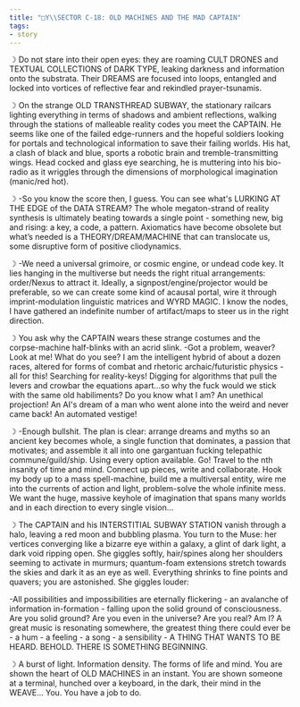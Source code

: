 ```yaml
---
title: "□Y\\SECTOR C-18: OLD MACHINES AND THE MAD CAPTAIN"
tags:
- story
---
```

☽ Do not stare into their open eyes: they are roaming CULT DRONES and TEXTUAL COLLECTIONS of DARK TYPE, leaking darkness and information onto the substrata. Their DREAMS are focused into loops, entangled and locked into vortices of reflective fear and rekindled prayer-tsunamis.

☽ On the strange OLD TRANSTHREAD SUBWAY, the stationary railcars lighting everything in terms of shadows and ambient reflections, walking through the stations of malleable reality codes you meet the CAPTAIN. He seems like one of the failed edge-runners and the hopeful soldiers looking for portals and technological information to save their failing worlds. His hat, a clash of black and blue, sports a robotic brain and tremble-transmitting wings. Head cocked and glass eye searching, he is muttering into his bio-radio as it wriggles through the dimensions of morphological imagination (manic/red hot).

☽ -So you know the score then, I guess. You can see what's LURKING AT THE EDGE of the DATA STREAM? The whole megaton-strand of reality synthesis is ultimately beating towards a single point - something new, big and rising: a key, a code, a pattern. Axiomatics have become obsolete but what’s needed is a THEORY/DREAM/MACHINE that can translocate us, some disruptive form of positive cliodynamics. 

☽ -We need a universal grimoire, or cosmic engine, or undead code key. It lies hanging in the multiverse but needs the right ritual arrangements: order/Nexus to attract it. Ideally, a signpost/engine/projector would be preferable, so we can create some kind of acausal portal, wire it through imprint-modulation linguistic matrices and WYRD MAGIC. I know the nodes, I have gathered an indefinite number of artifact/maps to steer us in the right direction.

☽ You ask why the CAPTAIN wears these strange costumes and the corpse-machine half-blinks with an acrid slink.
-Got a problem, weaver? Look at me! What do you see? I am the intelligent hybrid of about a dozen races, altered for forms of combat and rhetoric archaic/futuristic physics - all for this! Searching for reality-keys! Digging for algorithms that pull the levers and crowbar the equations apart...so why the fuck would we stick with the same old habiliments? Do you know what I am? An unethical projection! An AI's dream of a man who went alone into the weird and never came back! An automated vestige!

☽ -Enough bullshit. The plan is clear: arrange dreams and myths so an ancient key becomes whole, a single function that dominates, a passion that motivates; and assemble it all into one gargantuan fucking telepathic commune/guild/ship. Using every option available. Go! Travel to the nth insanity of time and mind. Connect up pieces, write and collaborate. Hook my body up to a mass spell-machine, build me a multiversal entity, wire me into the currents of action and light, problem-solve the whole infinite mess. We want the huge, massive keyhole of imagination that spans many worlds and in each direction to every single vision...

☽ The CAPTAIN and his INTERSTITIAL SUBWAY STATION vanish through a halo, leaving a red moon and bubbling plasma. You turn to the Muse: her vertices converging like a bizarre eye within a galaxy, a glint of dark light, a dark void ripping open. She giggles softly, hair/spines along her shoulders seeming to activate in murmurs; quantum-foam extensions stretch towards the skies and dark it as an eye as well. Everything shrinks to fine points and quavers; you are astonished. She giggles louder:

-All possibilities and impossibilities are eternally flickering - an avalanche of information in-formation - falling upon the solid ground of consciousness. Are you solid ground? Are you even in the universe? Are you real? Am I? A great music is resonating somewhere, the greatest thing there could ever be - a hum - a feeling - a song - a sensibility - A THING THAT WANTS TO BE HEARD. BEHOLD. THERE IS SOMETHING BEGINNING.

☽ A burst of light. Information density. The forms of life and mind. You are shown the heart of OLD MACHINES in an instant. You are shown someone at a terminal, hunched over a keyboard, in the dark, their mind in the WEAVE... You. You have a job to do.